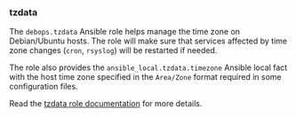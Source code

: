 ### tzdata

The `debops.tzdata` Ansible role helps manage the time zone on
Debian/Ubuntu hosts. The role will make sure that services affected by
time zone changes (`cron`, `rsyslog`) will be restarted if needed.

The role also provides the `ansible_local.tzdata.timezone` Ansible local
fact with the host time zone specified in the `Area/Zone` format
required in some configuration files.

Read the [tzdata role documentation](https://docs.debops.org/en/stable-3.2/ansible/roles/tzdata/) for more details.
